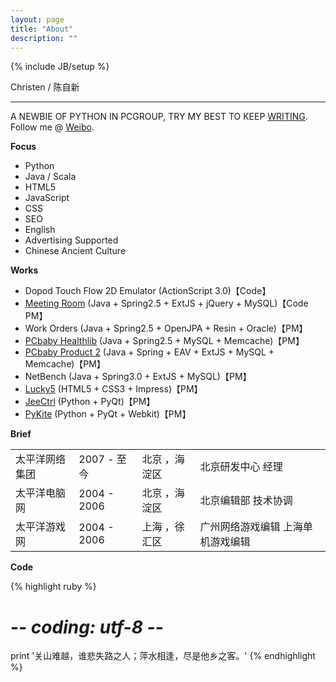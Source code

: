 ```yaml
---
layout: page
title: "About"
description: ""
---
```

{% include JB/setup %}

Christen / 陈自新

----


A NEWBIE OF PYTHON IN PCGROUP, TRY MY BEST TO KEEP [WRITING](http://chenzixin.sinaapp.com/). Follow me @ [Weibo](http://weibo.com/chenzixin).

__Focus__

* Python
* Java / Scala
* HTML5
* JavaScript
* CSS
* SEO
* English
* Advertising Supported
* Chinese Ancient Culture

__Works__

* Dopod Touch Flow 2D Emulator (ActionScript 3.0)【Code】
* [Meeting Room](http://ioa.pc.com.cn/admin/index.htm) (Java + Spring2.5 + ExtJS + jQuery + MySQL)【Code PM】
* Work Orders (Java + Spring2.5 + OpenJPA + Resin + Oracle)【PM】
* [PCbaby Healthlib](http://health.pcbaby.com.cn/) (Java + Spring2.5 + MySQL + Memcache)【PM】
* [PCbaby Product 2](http://product.pcbaby.com.cn/) (Java + Spring + EAV + ExtJS + MySQL + Memcache)【PM】
* NetBench (Java + Spring3.0 + ExtJS + MySQL)【PM】
* [Lucky5](https://github.com/chenzixin/Lucky5) (HTML5 + CSS3 + Impress)【PM】
* [JeeCtrl](https://github.com/chenzixin/JeeCtrl) (Python + PyQt)【PM】
* [PyKite](https://github.com/chenzixin/PyKite) (Python + PyQt + Webkit)【PM】


__Brief__


<table class="table table-bordered table-striped table-hover">
	<tr>
        <td>太平洋网络集团</td>
        <td>2007 - 至今	</td>
        <td>北京 ，海淀区</td>
        <td>北京研发中心 经理</td>
    </tr>
	<tr>
        <td>太平洋电脑网</td>
        <td>2004 - 2006	</td>
        <td>北京 ，海淀区</td>
        <td>北京编辑部 技术协调</td>
    </tr>
    <tr>
        <td>太平洋游戏网</td>
        <td>2004 - 2006	</td>
        <td>上海 ，徐汇区</td>
        <td>广州网络游戏编辑 上海单机游戏编辑</td>
    </tr>

</table>


__Code__

{% highlight ruby %}
# -*- coding: utf-8 -*-
print '关山难越，谁悲失路之人；萍水相逢，尽是他乡之客。'
{% endhighlight %}

